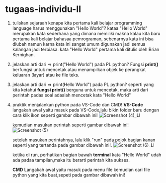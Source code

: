# tugaas-individu-II

1. tuliskan sejaraah kenapa kita pertama kali belajar programming language harus menggunakan "Hello World"?
    kataa "Hello World" merupakan kata sederhana yang dimana memiliki makna kalau kita baru pertama kali belajar bahasaa pemrograman, sebenarnya kata ini bisa diubah namun karna kata ini sangat umum digunakan jadi semua kalangan jadi terbiasa. kata "Hello World" pertama kali ditulis oleh Brian Kernighan.
2. jelaskan arti dari => print("Hello World") pada PL python?
    Fungsi **print()** berfungsi untuk mencetak atau menampilkan objek ke perangkat keluaran (layar) atau ke file teks.
3. jelaskan arti dari => print(Hello World") pada PL python?
    seperti yang kita ketahui **fungsi print()** berguna untuk mencetak, maka arti dari perintah padaa soal adaalah mencetak kata "Hello World"
4. praktik menjalankan python pada VS-Code dan CMD!
    **VS-Code**
    langakah awal yaitu masuk pada VS-Code,lalu bikin folder baru dengan cara klik ikon seperti gambar dibawah ini!
    ![Screenshot (4)_LI](https://user-images.githubusercontent.com/93015185/138885881-268505f9-bc5a-4d29-bc7a-6f8bf4dfdec3.jpg)
    
    kemudian masukan perintah seperti gambar dibawah ini!
    ![Screenshot (5)](https://user-images.githubusercontent.com/93015185/138887168-0a4a56a0-0c37-4a21-b8a2-c598e5f828e1.png)
    
    setelah masukan perintahnya, lalu klik "run" pada pojok bagian kanan seperti yang tertanda pada gambar dibawah ini!.
    ![Screenshot (6)_LI](https://user-images.githubusercontent.com/93015185/138893419-7397c2c9-d0d0-4087-85d4-0fd81c8e2b7c.jpg)

    ketika di run, perhatikan bagian bawah **terminal** kata "Hello World" udah ada padaa tampilan,maka itu berarti perintah kita sukses.
    
    **CMD**
    Langakah awal yaitu masuk pada menu file kemudian cari file python yang kita buat,sepeti pada gambar dibawah ini!
    



  
